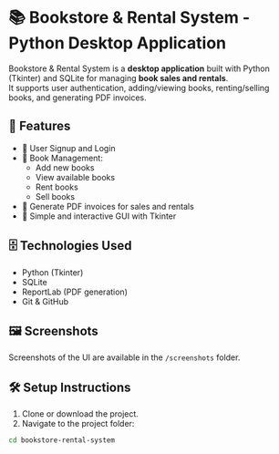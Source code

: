 📚 Bookstore & Rental System - Python Desktop Application
=========================================================

Bookstore & Rental System is a **desktop application** built with Python (Tkinter) and SQLite for managing **book sales and rentals**.  
It supports user authentication, adding/viewing books, renting/selling books, and generating PDF invoices.

🧩 Features
-----------
- 🔑 User Signup and Login
- 📖 Book Management:
  - Add new books
  - View available books
  - Rent books
  - Sell books
- 🧾 Generate PDF invoices for sales and rentals
- 🎨 Simple and interactive GUI with Tkinter

🗄️ Technologies Used
--------------------
- Python (Tkinter)
- SQLite
- ReportLab (PDF generation)
- Git & GitHub

🖼️ Screenshots
---------------
Screenshots of the UI are available in the `/screenshots` folder.

🛠️ Setup Instructions
----------------------
1. Clone or download the project.  
2. Navigate to the project folder:  
```bash
cd bookstore-rental-system
